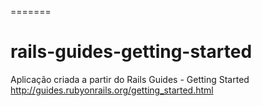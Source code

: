 =======
# rails-guides-getting-started
Aplicação criada a partir do Rails Guides - Getting Started <http://guides.rubyonrails.org/getting_started.html>

